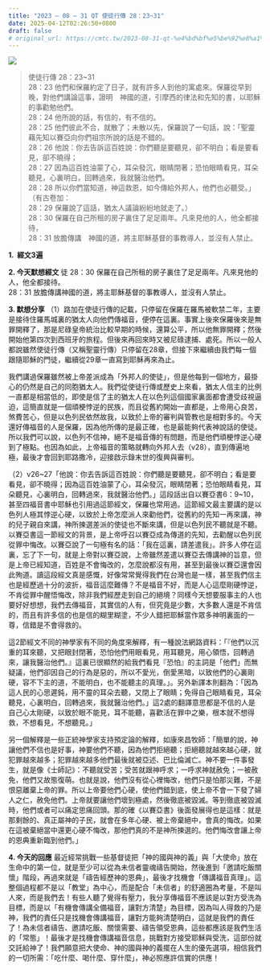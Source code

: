 ```yaml
---
title: "2023 – 08 – 31 QT 使徒行傳 28：23~31"
date: 2025-04-12T02:26:50+0800
draft: false
# original_url: https://cmtc.tw/2023-08-31-qt-%e4%bd%bf%e5%be%92%e8%a1%8c%e5%82%b3-28%ef%bc%9a2331
---
```


![](/images/qt.jpg)
> 使徒行傳 28：23\~31  
> 28：23 他們和保羅約定了日子，就有許多人到他的寓處來。保羅從早到晚，對他們講論這事，證明　神國的道，引摩西的律法和先知的書，以耶穌的事勸勉他們。  
> 28：24 他所說的話，有信的，有不信的。  
> 28：25 他們彼此不合，就散了；未散以先，保羅說了一句話，說：「聖靈藉先知以賽亞向你們祖宗所說的話是不錯的。  
> 28：26 他說：你去告訴這百姓說：你們聽是要聽見，卻不明白；看是要看見，卻不曉得；  
> 28：27 因為這百姓油蒙了心，耳朵發沉，眼睛閉著；恐怕眼睛看見，耳朵聽見，心裏明白，回轉過來，我就醫治他們。  
> 28：28 所以你們當知道，神這救恩，如今傳給外邦人，他們也必聽受。」（有古卷加：  
> 28：29 保羅說了這話，猶太人議論紛紛地就走了。）  
> 28：30 保羅在自己所租的房子裏住了足足兩年。凡來見他的人，他全都接待，  
> 28：31 放膽傳講　神國的道，將主耶穌基督的事教導人，並沒有人禁止。

**1.  經文3遍**

**2. 今天默想經文**
徒 28：30 保羅在自己所租的房子裏住了足足兩年。凡來見他的人，他全都接待。  
28：31 放膽傳講神國的道，將主耶穌基督的事教導人，並沒有人禁止。

**3. 默想分享**
（1）路加在使徒行傳的記載，只停留在保羅在羅馬被軟禁二年，主要是接待住羅馬城裏的猶太人向他們傳福音，便停在這裏。事實上後來保羅後來是無罪開釋了，那是尼碌皇帝統治比較早期的時候，還算公平，所以他無罪開釋；然後開始他第四次到西班牙的旅程。但後來再回來時又被尼碌逮捕、處死。所以一般人都說雖然使徒行傳（又稱聖靈行傳）只停留在28章，但接下來繼續由我們每一個跟隨耶穌的門徒，繼續從29章一直寫到耶穌再來為止。

我們講過保羅雖然被上帝差派成為「外邦人的使徒」，但是他每到一個地方，最掛心的仍然是自己的同胞猶太人。我們從使徒行傳或歷史上來看，猶太人信主的比例一直都是相當低的，即使是信了主的猶太人在以色列這個國家裏面都會遭受歧視逼迫，這簡直就是一個頑梗悖逆的民族，而且從舊約開始一直都是，上帝用心良苦，煞費苦心，但是以色列民依然故我，以致於上帝的審判與管教也是相對多的。今天還好傳福音的人是保羅，因為他所傳的是最正確，也是最能夠代表神說話的使徒。所以我們可以說，以色列不信神，絕不是福音傳的有問題，而是他們頑梗悖逆心硬到了極點。也因為如此，上帝福音的策略就轉向外邦人去（v28），直到傳遍地極，最後才會回到耶路撒冷，迎接啟示錄末世的復興與審判。

（2）v26\~27「他說：你去告訴這百姓說：你們聽是要聽見，卻不明白；看是要看見，卻不曉得；因為這百姓油蒙了心，耳朵發沉，眼睛閉著；恐怕眼睛看見，耳朵聽見，心裏明白，回轉過來，我就醫治他們。」這段話出自以賽亞書6：9\~10，甚至四福音書中耶穌也引用過這節經文，保羅也常用過。這節經文最主要講的是以色列人極其悖逆心硬，以致於上帝怎麼派人來勸他們，從舊約的先知一再來講，神的兒子親自來講，神所揀選差派的使徒也不斷來講，但是以色列民不聽就是不聽。以賽亞書這一節經文的背景，是上帝呼召以賽亞成為傳道的先知，去勸醒以色列民從罪中悔改。以賽亞說了一句極有名的話：「我在這裏，請差遣我」。許多人停在這裏，忘了下一句，就是上帝對以賽亞說，上帝雖然差遣以賽亞去傳講神的旨意，但是上帝已經知道，百姓是不會悔改的，怎麼說都沒有用，甚至到最後以賽亞還會因此殉道。讀這段經文真是感慨，好像常常覺得我們在台灣也是一樣，甚至我們信主也是經歷過十分的波折，福音這麼難傳？不是福音不好，而是人心這麼剛硬悖逆，不肯從罪中醒悟悔改，除非我們經歷走到自己的絕境？同樣今天想要服事主的人也要好好想想，我們去傳福音，其實信的人有，但究竟是少數，大多數人還是不肯信的，而且有許多信的也是信的糊里糊塗，不少人錯把耶穌當作眾多神明裏面的一尊，信錯是不會得救的。

這2節經文不同的神學家有不同的角度來解釋，有一種說法網路資料：「『他們以沉重的耳來聽，又把眼封閉著，恐怕他們用眼看見，用耳聽見，用心領悟，回轉過來，讓我醫治他們。』這裏已很顯然的給我們看見『恐怕』的主詞是「他們」而無疑議，他們卻因自己的行為是惡的，所以不愛光，倒愛黑暗，以致他們的心裏剛硬，容不下主的道，不能明白，也不能聽主的真理。」。另外新譯本則翻為：「因為這人民的心思遲鈍，用不靈的耳朵去聽，又閉上了眼睛；免得自己眼睛看見，耳朵聽見，心裏明白，回轉過來，我就醫治他們。」這2處的翻譯意思都是不信的人是自己心太剛硬，以致於眼不能見，耳不能聽，喜歡活在罪中之樂，根本就不想得救，不想看見，不想聽見。」

另一個解釋是一些正統神學家支持預定論的解釋，如康來昌牧師：「簡單的說，神讓他們不信也是好事，神要他們不聽，因為他們拒絕聽；拒絕聽就越來越心硬，就犯罪越來越多；犯罪越來越多他們最後就被亞述、巴比倫滅亡。神不要一件事發生，就是像《士師記》：不聽就受苦；受苦就跟神呼求；一呼求神就赦免；一被赦免，他們又故態復萌。也就是說，他們沒有從心裡悔改，他們只是怕那災難，不是恨惡離棄上帝的罪。所以上帝要他們心硬，使他們錯到底，使上帝不會一下發了婦人之仁，赦免他們。上帝就要讓他們壞到極處，然後徹底被毀滅。等到徹底被毀滅時，他們或者可以痛定思痛回頭。那的確《以賽亞書》後面發展得也是這樣：就是那剩餘的、真正屬神的子民，就會在多年心硬、被上帝棄絕中，會真的悔改。如果在這被棄絕當中還更心硬不悔改，那他們真的不是神所揀選的。他們悔改會讓上帝的恩典重新臨到他們。」

**4. 今天的回應**
最近經常挑戰一些基督徒把「神的國與神的義」與「大使命」放在生命中的第一位，就是至少可以從為未信者靈魂禱告開始，然後進到「邀請吃飯關懷」階段，再過來就是「禱告經歷神的恩典」，最後才找機會「傳講福音真理」。這整個過程都不是以「教堂」為中心，而是配合「未信者」的舒適圈為考量，不是叫人來，而是我們去！有些人聽了覺得有壓力，我分享傳福音不應該是以對方受洗為目標，而是以「有機會傳講全備福音，讓對方清楚」為目標，因為叫人得救的乃是神，我們的責任只是找機會傳講福音，讓對方能夠清楚明白，這就是我們的責任了！為未信者禱告、邀請吃飯、關懷需要、禱告領受恩典，這些都應該是我們生活的「常態」！最後才是找機會傳講福音信息，挑戰對方接受耶穌與受洗，這部份就交託給神了！我們願意把大使命、神的國與神的義擺在人生的優先選項，相信我們的一切所需：「吃什麼、喝什麼、穿什麼」，神必照應許信實的供應！
